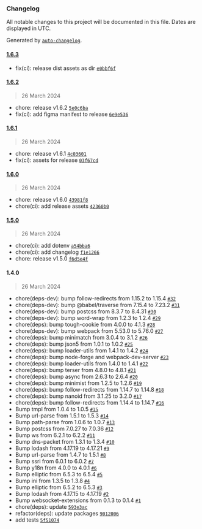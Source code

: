 ### Changelog

All notable changes to this project will be documented in this file. Dates are displayed in UTC.

Generated by [`auto-changelog`](https://github.com/CookPete/auto-changelog).

#### [1.6.3](https://github.com/VSymonenko/Search-Focus/compare/1.6.2...1.6.3)

- fix(ci): release dist assets as dir [`e0bbf6f`](https://github.com/VSymonenko/Search-Focus/commit/e0bbf6f08ccb30f4fd945ec8bb7cb891745976d8)

#### [1.6.2](https://github.com/VSymonenko/Search-Focus/compare/1.6.1...1.6.2)

> 26 March 2024

- chore: release v1.6.2 [`5e0c6ba`](https://github.com/VSymonenko/Search-Focus/commit/5e0c6ba393aa0e7a641a83fc42c31b72450dfa86)
- fix(ci): add figma manifest to release [`6e9e536`](https://github.com/VSymonenko/Search-Focus/commit/6e9e53674eb4dd94ca7a341b05915ff09560931c)

#### [1.6.1](https://github.com/VSymonenko/Search-Focus/compare/1.6.0...1.6.1)

> 26 March 2024

- chore: release v1.6.1 [`4c03601`](https://github.com/VSymonenko/Search-Focus/commit/4c0360194e452a0b9f66195a259531dc5c3fb9b0)
- fix(ci): assets for release [`03f67cd`](https://github.com/VSymonenko/Search-Focus/commit/03f67cdb60f6dde6f5167c088caf5cc10eb8485b)

#### [1.6.0](https://github.com/VSymonenko/Search-Focus/compare/1.5.0...1.6.0)

> 26 March 2024

- chore: release v1.6.0 [`43981f8`](https://github.com/VSymonenko/Search-Focus/commit/43981f8f07b6bc03f753f1d36876509c3f240855)
- chore(ci): add release assets [`42360b0`](https://github.com/VSymonenko/Search-Focus/commit/42360b08a704c8b18b2ecaa6c47e3e494fe37316)

#### [1.5.0](https://github.com/VSymonenko/Search-Focus/compare/1.4.0...1.5.0)

> 26 March 2024

- chore(ci): add dotenv [`a54bba6`](https://github.com/VSymonenko/Search-Focus/commit/a54bba6184f6254ab04cdacf9d8d6f0fb032201d)
- chore(ci): add changelog [`f1e1266`](https://github.com/VSymonenko/Search-Focus/commit/f1e1266dd42e8554d14206f177ea5534f2f159e1)
- chore: release v1.5.0 [`f6d5e4f`](https://github.com/VSymonenko/Search-Focus/commit/f6d5e4f6629af14890d16f81b7bd956d56c9d918)

#### 1.4.0

> 26 March 2024

- chore(deps-dev): bump follow-redirects from 1.15.2 to 1.15.4 [`#32`](https://github.com/VSymonenko/Search-Focus/pull/32)
- chore(deps-dev): bump @babel/traverse from 7.15.4 to 7.23.2 [`#31`](https://github.com/VSymonenko/Search-Focus/pull/31)
- chore(deps-dev): bump postcss from 8.3.7 to 8.4.31 [`#30`](https://github.com/VSymonenko/Search-Focus/pull/30)
- chore(deps-dev): bump word-wrap from 1.2.3 to 1.2.4 [`#29`](https://github.com/VSymonenko/Search-Focus/pull/29)
- chore(deps): bump tough-cookie from 4.0.0 to 4.1.3 [`#28`](https://github.com/VSymonenko/Search-Focus/pull/28)
- chore(deps-dev): bump webpack from 5.53.0 to 5.76.0 [`#27`](https://github.com/VSymonenko/Search-Focus/pull/27)
- chore(deps): bump minimatch from 3.0.4 to 3.1.2 [`#26`](https://github.com/VSymonenko/Search-Focus/pull/26)
- chore(deps): bump json5 from 1.0.1 to 1.0.2 [`#25`](https://github.com/VSymonenko/Search-Focus/pull/25)
- chore(deps): bump loader-utils from 1.4.1 to 1.4.2 [`#24`](https://github.com/VSymonenko/Search-Focus/pull/24)
- chore(deps): bump node-forge and webpack-dev-server [`#23`](https://github.com/VSymonenko/Search-Focus/pull/23)
- chore(deps): bump loader-utils from 1.4.0 to 1.4.1 [`#22`](https://github.com/VSymonenko/Search-Focus/pull/22)
- chore(deps): bump terser from 4.8.0 to 4.8.1 [`#21`](https://github.com/VSymonenko/Search-Focus/pull/21)
- chore(deps): bump async from 2.6.3 to 2.6.4 [`#20`](https://github.com/VSymonenko/Search-Focus/pull/20)
- chore(deps): bump minimist from 1.2.5 to 1.2.6 [`#19`](https://github.com/VSymonenko/Search-Focus/pull/19)
- chore(deps): bump follow-redirects from 1.14.7 to 1.14.8 [`#18`](https://github.com/VSymonenko/Search-Focus/pull/18)
- chore(deps): bump nanoid from 3.1.25 to 3.2.0 [`#17`](https://github.com/VSymonenko/Search-Focus/pull/17)
- chore(deps): bump follow-redirects from 1.14.4 to 1.14.7 [`#16`](https://github.com/VSymonenko/Search-Focus/pull/16)
- Bump tmpl from 1.0.4 to 1.0.5 [`#15`](https://github.com/VSymonenko/Search-Focus/pull/15)
- Bump url-parse from 1.5.1 to 1.5.3 [`#14`](https://github.com/VSymonenko/Search-Focus/pull/14)
- Bump path-parse from 1.0.6 to 1.0.7 [`#13`](https://github.com/VSymonenko/Search-Focus/pull/13)
- Bump postcss from 7.0.27 to 7.0.36 [`#12`](https://github.com/VSymonenko/Search-Focus/pull/12)
- Bump ws from 6.2.1 to 6.2.2 [`#11`](https://github.com/VSymonenko/Search-Focus/pull/11)
- Bump dns-packet from 1.3.1 to 1.3.4 [`#10`](https://github.com/VSymonenko/Search-Focus/pull/10)
- Bump lodash from 4.17.19 to 4.17.21 [`#9`](https://github.com/VSymonenko/Search-Focus/pull/9)
- Bump url-parse from 1.4.7 to 1.5.1 [`#8`](https://github.com/VSymonenko/Search-Focus/pull/8)
- Bump ssri from 6.0.1 to 6.0.2 [`#7`](https://github.com/VSymonenko/Search-Focus/pull/7)
- Bump y18n from 4.0.0 to 4.0.1 [`#6`](https://github.com/VSymonenko/Search-Focus/pull/6)
- Bump elliptic from 6.5.3 to 6.5.4 [`#5`](https://github.com/VSymonenko/Search-Focus/pull/5)
- Bump ini from 1.3.5 to 1.3.8 [`#4`](https://github.com/VSymonenko/Search-Focus/pull/4)
- Bump elliptic from 6.5.2 to 6.5.3 [`#3`](https://github.com/VSymonenko/Search-Focus/pull/3)
- Bump lodash from 4.17.15 to 4.17.19 [`#2`](https://github.com/VSymonenko/Search-Focus/pull/2)
- Bump websocket-extensions from 0.1.3 to 0.1.4 [`#1`](https://github.com/VSymonenko/Search-Focus/pull/1)
- chore(deps): update [`593e3ac`](https://github.com/VSymonenko/Search-Focus/commit/593e3ac9e46438d0ed27bc56d98ef9d9149dbdc4)
- refactor(deps): update packages [`9012006`](https://github.com/VSymonenko/Search-Focus/commit/9012006b391837d07a73c45b4d224cddeba028d3)
- add tests [`5f51074`](https://github.com/VSymonenko/Search-Focus/commit/5f51074b406f18cfc07ed002bf5c49894627fd35)
